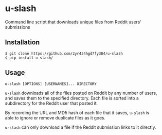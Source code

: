 # u-slash

Command line script that downloads unique files from Reddit users' submissions

## Installation

    $ git clone https://github.com/2yr434hgd7fy384/u-slash
    $ pip install u-slash/

## Usage

    u-slash [OPTIONS] [USERNAMES]... DIRECTORY

`u-slash` downloads all of the files posted on Reddit by any number of users, and saves them to the specified directory. Each file is sorted into a subdirectory for the Reddit user that posted it.

By recording the URL and MD5 hash of each file that it saves, `u-slash` is able to ignore or remove duplicate files as it goes.

`u-slash` can only download a file if the Reddit submission links to it directly.
